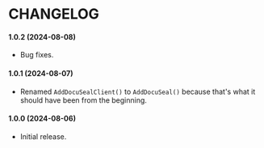 # CHANGELOG



#### 1.0.2 (2024-08-08)

- Bug fixes.

#### 1.0.1 (2024-08-07)

- Renamed `AddDocuSealClient()` to `AddDocuSeal()` because that's what it should have been from the beginning.

#### 1.0.0 (2024-08-06)

- Initial release.